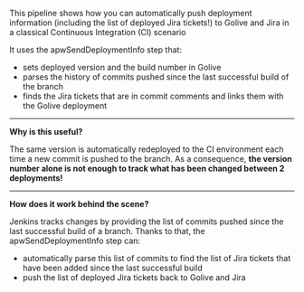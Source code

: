This pipeline shows how you can automatically push deployment information (including the list of deployed Jira tickets!) to Golive and Jira in a classical Continuous Integration (CI) scenario

It uses the apwSendDeploymentInfo step that:
* sets deployed version and the build number in Golive
* parses the history of commits pushed since the last successful build of the branch
* finds the Jira tickets that are in commit comments and links them with the Golive deployment
---
**Why is this useful?**

The same version is automatically redeployed to the CI environment each time a new commit is pushed to the branch. 
As a consequence, **the version number alone is not enough to track what has been changed between 2 deployments!**

---
**How does it work behind the scene?**

Jenkins tracks changes by providing the list of commits pushed since the last successful build of a branch. 
Thanks to that, the apwSendDeploymentInfo step can:
* automatically parse this list of commits to find the list of Jira tickets that have been added since the last successful build
* push the list of deployed Jira tickets back to Golive and Jira

